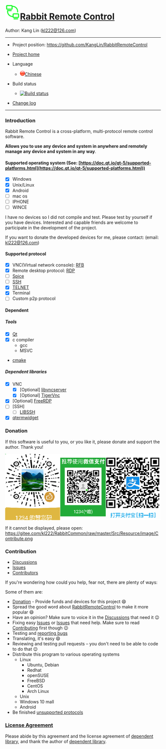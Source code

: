 # <img src="App/Resource/Image/App.png" width="48" height="48" alt="Rabbit Remote Control" title="Rabbit Remote Control" />[Rabbit Remote Control](https://github.com/KangLin/RabbitRemoteControl)

Author: Kang Lin (kl222@126.com)

-----------------------------------------------------------------------
- Project position: https://github.com/KangLin/RabbitRemoteControl
- [Project home](https://kanglin.github.io/RabbitRemoteControl/)

- Language
  - [<img src="Resource/Image/Chinese.png" alt="Chinese" title="Chinese" width="16" height="16"/>Chinese](README_zh_CN.md)
- Build status
  - [![Build status](https://github.com/KangLin/RabbitRemoteControl/workflows/CMake/badge.svg)](https://github.com/KangLin/RabbitRemoteControl/workflows/CMake/badge.svg)
- [Change log](ChangeLog.md)

-----------------------------------------------------------------------

### Introduction
Rabbit Remote Control is a cross-platform, multi-protocol remote control software.

**Allows you to use any device and system in anywhere and remotely manage any device and system in any way**. 

#### Supported operating system (See: [https://doc.qt.io/qt-5/supported-platforms.html](https://doc.qt.io/qt-5/supported-platforms.html))
- [x] Windows
- [x] Unix/Linux
- [x] Android
- [ ] mac os
- [ ] IPHONE
- [ ] WINCE

I have no devices so I did not compile and test. Please test by yourself if you have devices.
Interested and capable friends are welcome to participate in the development of the project.

If you want to donate the developed devices for me, please contact: (email: kl222@126.com)

#### Supported protocol
- [x] VNC(Virtual network console): [RFB](https://github.com/rfbproto/rfbproto)
- [x] Remote desktop protocol: [RDP](https://github.com/FreeRDP/FreeRDP/wiki/Reference-Documentation)
- [ ] [Spice](https://www.spice-space.org/)
- [ ] [SSH]()
- [x] [TELNET]()
- [x] Terminal
- [ ] Custom p2p protocol

#### Dependent
##### Tools
- [x] [Qt](qt.io)
- [x] c compiler
  + gcc
  + MSVC
- [cmake](https://cmake.org/)

##### Dependent libraries
- [x] VNC
  + [x] [Optional] [libvncserver](https://github.com/LibVNC/libvncserver)
  + [x] [Optional] [TigerVnc](https://github.com/KangLin/tigervnc)
- [x] [Optional] [FreeRDP](https://github.com/FreeRDP/FreeRDP)
- [ ] [SSH]
  + [ ] [LIBSSH](https://www.libssh.org)
- [x] [qtermwidget](https://github.com/lxqt/qtermwidget)

### Donation
If this software is useful to you, or you like it, please donate and support the author. Thank you!

[![donation](https://github.com/KangLin/RabbitCommon/raw/master/Src/Resource/image/Contribute.png "donation")](https://github.com/KangLin/RabbitCommon/raw/master/Src/Resource/image/Contribute.png "donation") 

If it cannot be displayed, please open:
https://gitee.com/kl222/RabbitCommon/raw/master/Src/Resource/image/Contribute.png

### Contribution

- [Discussions](https://github.com/KangLin/RabbitRemoteControl/discussions)
- [Issues](https://github.com/KangLin/RabbitRemoteControl/issues)
- [Contributors](https://github.com/KangLin/RabbitRemoteControl/graphs/contributors)

If you're wondering how could you help, fear not, there are plenty of ways:

Some of them are:

* [Donation](#Donation) - Provide funds and devices for this project :smile:
* Spread the good word about [RabbitRemoteControl](https://github.com/KangLin/RabbitRemoteControl) to make it more popular :smile:
* Have an opinion? Make sure to voice it in the [Discussions](https://github.com/KangLin/RabbitRemoteControl/discussions) that need it :wink:
* Fixing easy [Issues](https://github.com/KangLin/RabbitRemoteControl/issues) or [Issues](https://github.com/KangLin/RabbitRemoteControl/issues) that need help. Make sure to read
  [Contributing](#Contribution) first though :wink:
* Testing and [reporting bugs](https://github.com/KangLin/RabbitRemoteControl/issues)
* Translating, it's easy :smile:
* Reviewing and testing pull requests – you don't need to be able to code to
  do that :wink:
* Distribute this program to various operating systems
  - Linux
    + Ubuntu, Debian
    + Redhat
    + openSUSE
    + FreeBSD
    + CentOS
    + Arch Linux
  - Unix
  - Windows 10 mall
  - Android
* Be finished [unsupported protocols](#Supported-protocol)

### [License Agreement](License.md "License.md")

Please abide by this agreement and the license agreement of [dependent library](#Dependent-libraries), and thank the author of [dependent library](#Dependent-libraries).
